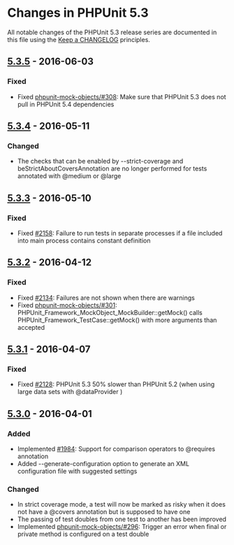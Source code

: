 # Changes in PHPUnit 5.3

All notable changes of the PHPUnit 5.3 release series are documented in this file using the [Keep a CHANGELOG](http://keepachangelog.com/) principles.

## [5.3.5] - 2016-06-03

### Fixed

* Fixed [phpunit-mock-objects/#308](https://github.com/sebastianbergmann/phpunit-mock-objects/issues/308): Make sure that PHPUnit 5.3 does not pull in PHPUnit 5.4 dependencies

## [5.3.4] - 2016-05-11

### Changed

* The checks that can be enabled by  --strict-coverage  and  beStrictAboutCoversAnnotation  are no longer performed for tests annotated with  @medium  or  @large 

## [5.3.3] - 2016-05-10

### Fixed

* Fixed [#2158](https://github.com/sebastianbergmann/phpunit/issues/2158): Failure to run tests in separate processes if a file included into main process contains constant definition

## [5.3.2] - 2016-04-12

### Fixed

* Fixed [#2134](https://github.com/sebastianbergmann/phpunit/issues/2134): Failures are not shown when there are warnings
* Fixed [phpunit-mock-objects/#301](https://github.com/sebastianbergmann/phpunit-mock-objects/issues/301):  PHPUnit_Framework_MockObject_MockBuilder::getMock()  calls  PHPUnit_Framework_TestCase::getMock()  with more arguments than accepted

## [5.3.1] - 2016-04-07

### Fixed

* Fixed [#2128](https://github.com/sebastianbergmann/phpunit/issues/2128): PHPUnit 5.3 50% slower than PHPUnit 5.2 (when using large data sets with  @dataProvider )

## [5.3.0] - 2016-04-01

### Added

* Implemented [#1984](https://github.com/sebastianbergmann/phpunit/issues/1984): Support for comparison operators to  @requires  annotation
* Added  --generate-configuration  option to generate an XML configuration file with suggested settings

### Changed

* In strict coverage mode, a test will now be marked as risky when it does not have a  @covers  annotation but is supposed to have one
* The passing of test doubles from one test to another has been improved
* Implemented [phpunit-mock-objects/#296](https://github.com/sebastianbergmann/phpunit-mock-objects/issues/296): Trigger an error when final or private method is configured on a test double

[5.3.5]: https://github.com/sebastianbergmann/phpunit/compare/5.3.4...5.3.5
[5.3.4]: https://github.com/sebastianbergmann/phpunit/compare/5.3.3...5.3.4
[5.3.3]: https://github.com/sebastianbergmann/phpunit/compare/5.3.2...5.3.3
[5.3.2]: https://github.com/sebastianbergmann/phpunit/compare/5.3.1...5.3.2
[5.3.1]: https://github.com/sebastianbergmann/phpunit/compare/5.3.0...5.3.1
[5.3.0]: https://github.com/sebastianbergmann/phpunit/compare/5.2...5.3.0

